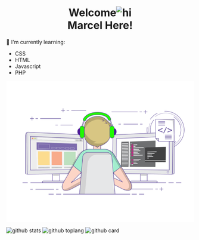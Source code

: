 <h1 align="center">Welcome<img src="https://user-images.githubusercontent.com/1303154/88677602-1635ba80-d120-11ea-84d8-d263ba5fc3c0.gif" width="40px" alt="hi"><br>Marcel Here!</h1>

:page_with_curl: I'm currently learning:
- CSS
- HTML
- Javascript
- PHP

<img align="center" fit="fill" alt="GIF" src="https://raw.githubusercontent.com/devSouvik/devSouvik/master/gif3.gif" />


![github stats](https://github-readme-stats.vercel.app/api?username=MarcelCyan&show_icons=true&theme=radical)
![github toplang](https://github-readme-stats.vercel.app/api/top-langs/?username=MarcelCyan&layout=compact&theme=nightowl)
![github card](https://github-readme-stats.vercel.app/api/pin/?username=MarcelCyan&repo=BOT&theme=dark)
